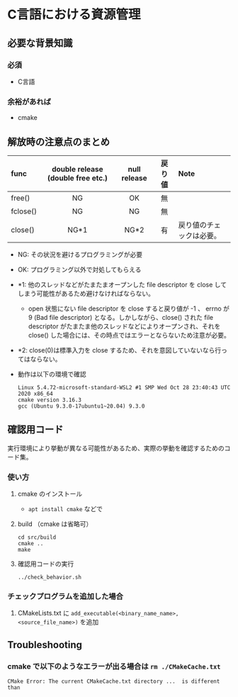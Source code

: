 # C言語における資源管理

## 必要な背景知識

### 必須

- C言語

### 余裕があれば

- cmake

## 解放時の注意点のまとめ

| func | double release (double free etc.) | null release | 戻り値 |Note |
| :--- | :---: | :---: | :---: | :--- |
| free()   | NG | OK |無||
| fclose() | NG | NG |無||
| close()  | NG\*1 | NG\*2 |有| 戻り値のチェックは必要。 |

- NG: その状況を避けるプログラミングが必要
- OK: プログラミング以外で対処してもらえる
- \*1: 他のスレッドなどがたまたまオープンした file descriptor を close してしまう可能性があるため避けなければならない。
  - open 状態にない file descriptor を close すると戻り値が -1 、 errno が 9 (Bad file descriptor) となる。しかしながら、close() された file descriptor がたまたま他のスレッドなどによりオープンされ、それを close() した場合には、その時点ではエラーとならないため注意が必要。
- \*2: close(0)は標準入力を close するため、それを意図していないなら行ってはならない。
- 動作は以下の環境で確認

    ```text
    Linux 5.4.72-microsoft-standard-WSL2 #1 SMP Wed Oct 28 23:40:43 UTC 2020 x86_64
    cmake version 3.16.3
    gcc (Ubuntu 9.3.0-17ubuntu1~20.04) 9.3.0
    ```

## 確認用コード

実行環境により挙動が異なる可能性があるため、実際の挙動を確認するためのコード集。

### 使い方

1. cmake のインストール
    - `apt install cmake` などで

1. build （cmake は省略可）

    ```console
    cd src/build
    cmake ..
    make
    ```

1. 確認用コードの実行

    ```console
    ../check_behavior.sh
    ```

### チェックプログラムを追加した場合

1. CMakeLists.txt に `add_executable(<binary_name_name>, <source_file_name>)` を追加

## Troubleshooting

### cmake で以下のようなエラーが出る場合は `rm ./CMakeCache.txt`

```text
CMake Error: The current CMakeCache.txt directory ...  is different than
```
